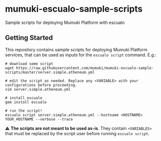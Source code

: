 # mumuki-escualo-sample-scripts
Sample scripts for deploying Mumuki Platform with escualo

## Getting Started

This repository contains sample scripts for deploying Mumuki Platform services, that can be used as inputs for the `escualo script` command. E.g.:

```
# download some script
wget https://raw.githubusercontent.com/mumuki/mumuki-escualo-sample-scripts/master/server.simple.atheneum.yml

# edit the script as needed. Replace any <VARIABLE> with your configurations before proceeding. 
vim server.simple.atheneum.yml 

# install escualo
gem install escualo

# run the script!
escualo script server.simple.atheneum.yml --hostname <HOSTNAME> YOUR_HOSTNAME --verbose --trace
```

:warning: **The scripts are not meant to be used as-is**. They contain `<VARIABLES>` that must be replaced by the script user before running `escualo script`. 
